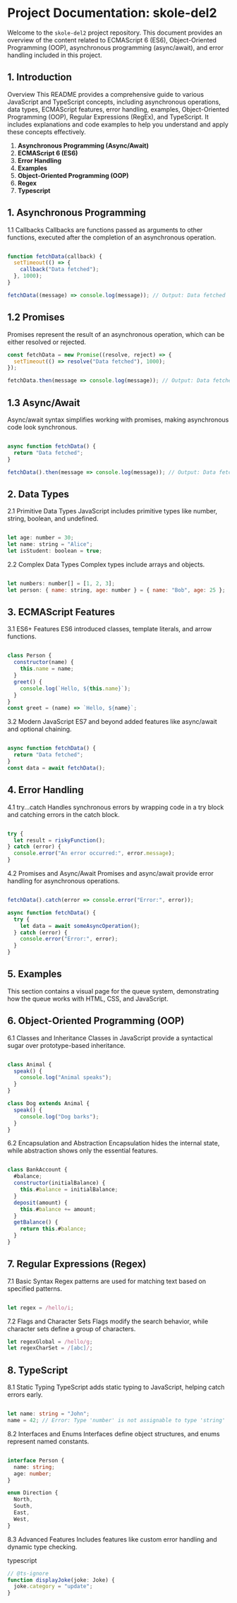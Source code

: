 # Project Documentation: skole-del2

Welcome to the `skole-del2` project repository. This document provides an overview of the content related to ECMAScript 6 (ES6), Object-Oriented Programming (OOP), asynchronous programming (async/await), and error handling included in this project.

## 1. Introduction

Overview
This README provides a comprehensive guide to various JavaScript and TypeScript concepts,
including asynchronous operations, data types, ECMAScript features, error handling, examples,
Object-Oriented Programming (OOP), Regular Expressions (RegEx), and TypeScript.
It includes explanations and code examples to help you understand and apply these concepts effectively.

1. **Asynchronous Programming (Async/Await)**
2. **ECMAScript 6 (ES6)**
3. **Error Handling**
4. **Examples**
5. **Object-Oriented Programming (OOP)**
6. **Regex**
7. **Typescript**

## 1. Asynchronous Programming
1.1 Callbacks
Callbacks are functions passed as arguments to other functions, executed after the completion of an asynchronous operation.

```javascript

function fetchData(callback) {
  setTimeout(() => {
    callback("Data fetched");
  }, 1000);
}

fetchData((message) => console.log(message)); // Output: Data fetched
```

## 1.2 Promises
Promises represent the result of an asynchronous operation,
which can be either resolved or rejected.

```javascript
const fetchData = new Promise((resolve, reject) => {
  setTimeout(() => resolve("Data fetched"), 1000);
});

fetchData.then(message => console.log(message)); // Output: Data fetched
```

## 1.3 Async/Await
Async/await syntax simplifies working with promises,
making asynchronous code look synchronous.

```javascript

async function fetchData() {
  return "Data fetched";
}

fetchData().then(message => console.log(message)); // Output: Data fetched
```

## 2. Data Types
2.1 Primitive Data Types
JavaScript includes primitive types like number, string, boolean, and undefined.

```javascript

let age: number = 30;
let name: string = "Alice";
let isStudent: boolean = true;
```

2.2 Complex Data Types
Complex types include arrays and objects.

```javascript

let numbers: number[] = [1, 2, 3];
let person: { name: string, age: number } = { name: "Bob", age: 25 };
```

## 3. ECMAScript Features
3.1 ES6+ Features
ES6 introduced classes, template literals, and arrow functions.

```javascript

class Person {
  constructor(name) {
    this.name = name;
  }
  greet() {
    console.log(`Hello, ${this.name}`);
  }
}
const greet = (name) => `Hello, ${name}`;
```

3.2 Modern JavaScript
ES7 and beyond added features like async/await and optional chaining.

```javascript

async function fetchData() {
  return "Data fetched";
}
const data = await fetchData();
```

## 4. Error Handling
4.1 try...catch
Handles synchronous errors by wrapping code in a try block and catching errors in the catch block.

```javascript

try {
  let result = riskyFunction();
} catch (error) {
  console.error("An error occurred:", error.message);
}
```

4.2 Promises and Async/Await
Promises and async/await provide error handling for asynchronous operations.

```javascript

fetchData().catch(error => console.error("Error:", error));

async function fetchData() {
  try {
    let data = await someAsyncOperation();
  } catch (error) {
    console.error("Error:", error);
  }
}
```


## 5. Examples
This section contains a visual page for the queue system,
demonstrating how the queue works with HTML, CSS, and JavaScript.

## 6. Object-Oriented Programming (OOP)
6.1 Classes and Inheritance
Classes in JavaScript provide a syntactical sugar over prototype-based inheritance.

```javascript

class Animal {
  speak() {
    console.log("Animal speaks");
  }
}

class Dog extends Animal {
  speak() {
    console.log("Dog barks");
  }
}
```

6.2 Encapsulation and Abstraction
Encapsulation hides the internal state, while abstraction shows only the essential features.

```javascript

class BankAccount {
  #balance;
  constructor(initialBalance) {
    this.#balance = initialBalance;
  }
  deposit(amount) {
    this.#balance += amount;
  }
  getBalance() {
    return this.#balance;
  }
}
```

## 7. Regular Expressions (Regex)
7.1 Basic Syntax
Regex patterns are used for matching text based on specified patterns.

```javascript

let regex = /hello/i;
```

7.2 Flags and Character Sets
Flags modify the search behavior, while character sets define a group of characters.

```javascript
let regexGlobal = /hello/g;
let regexCharSet = /[abc]/;
```

## 8. TypeScript
8.1 Static Typing
TypeScript adds static typing to JavaScript, helping catch errors early.

```typescript

let name: string = "John";
name = 42; // Error: Type 'number' is not assignable to type 'string'
```

8.2 Interfaces and Enums
Interfaces define object structures, and enums represent named constants.


```typescript

interface Person {
  name: string;
  age: number;
}

enum Direction {
  North,
  South,
  East,
  West,
}
```

8.3 Advanced Features
Includes features like custom error handling and dynamic type checking.

typescript
``` typescript
// @ts-ignore
function displayJoke(joke: Joke) {
  joke.category = "update";
}
```
